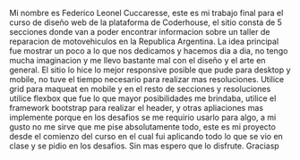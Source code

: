 Mi nombre es Federico Leonel Cuccaresse, este es mi trabajo final para el curso de diseño web de la plataforma de Coderhouse, el sitio consta de 5 secciones donde van a poder encontrar informacion sobre un taller de reparacion de motovehiculos en la Republica Argentina. La idea principal fue mostrar un poco a lo que nos dedicamos y hacemos dia a dia, no tengo mucha imaginacion y me llevo bastante mal con el diseño y el arte en general. El sitio lo hice lo mejor responsive posible que pude para desktop y mobile, no tuve el tiempo necesario para realizar mas resoluciones. Utilice grid para maqueat en mobile y en el resto de secciones y resoluciones utilice flexbox que fue lo que mayor posibilidades me brindaba, utilice el framework bootstrap para realizar el header, y otras apliaciones mas implemente porque en los desafios se me requirio usarlo para algo, a mi gusto no me sirve que me pise absolutamente todo, este es mi proyecto desde el comienzo del curso en el cual fui aplicando todo lo que se vio en clase y se pidio en los desafios. Sin mas espero que lo disfrute. Graciasp